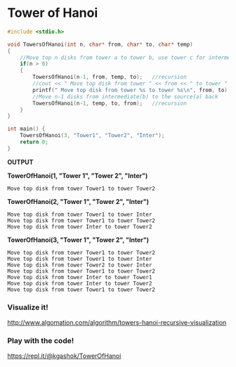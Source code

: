 

# Tower of Hanoi

```c
#include <stdio.h> 

void TowersOfHanoi(int n, char* from, char* to, char* temp)
{
    //Move top n disks from tower a to tower b, use tower c for intermediate storage.
    if(n > 0)
    {
        TowersOfHanoi(n-1, from, temp, to);   //recursion
        //cout << " Move top disk from tower " << from << " to tower " << to << endl;
        printf(" Move top disk from tower %s to tower %s\n", from, to);
        //Move n-1 disks from intermediate(b) to the source(a) back
        TowersOfHanoi(n-1, temp, to, from);   //recursion
    }
}

int main() {
	TowersOfHanoi(3, "Tower1", "Tower2", "Inter"); 
	return 0;
}
```

**OUTPUT**

**TowerOfHanoi(1, "Tower 1", "Tower 2", "Inter")**

	Move top disk from tower Tower1 to tower Tower2


**TowerOfHanoi(2, "Tower 1", "Tower 2", "Inter")**

	Move top disk from tower Tower1 to tower Inter
	Move top disk from tower Tower1 to tower Tower2
	Move top disk from tower Inter to tower Tower2

**TowerOfHanoi(3, "Tower 1", "Tower 2", "Inter")**

	Move top disk from tower Tower1 to tower Tower2
	Move top disk from tower Tower1 to tower Inter
	Move top disk from tower Tower2 to tower Inter
	Move top disk from tower Tower1 to tower Tower2
	Move top disk from tower Inter to tower Tower1
	Move top disk from tower Inter to tower Tower2
	Move top disk from tower Tower1 to tower Tower2

### Visualize it! 

http://www.algomation.com/algorithm/towers-hanoi-recursive-visualization

### Play with the code! 

https://repl.it/@kgashok/TowerOfHanoi